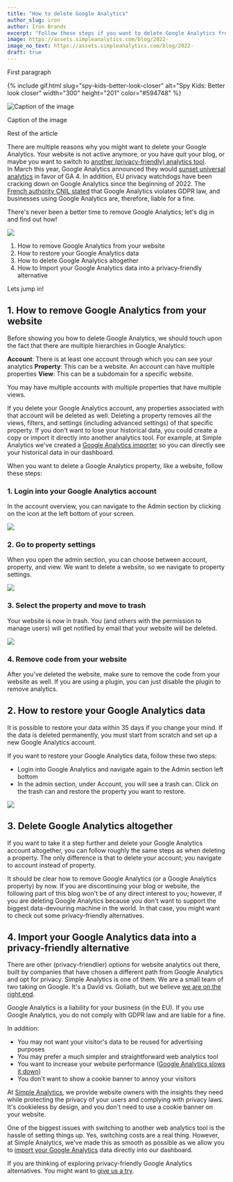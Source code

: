 ```yaml
---
title: "How to delete Google Analytics"
author_slug: iron
author: Iron Brands
excerpt: "Follow these steps if you want to delete Google Analytics from your website"
image: https://assets.simpleanalytics.com/blog/2022-
image_no_text: https://assets.simpleanalytics.com/blog/2022-
draft: true
---
```


First paragraph

{% include gif.html slug="spy-kids-better-look-closer" alt="Spy Kids: Better look closer" width="300" height="201" color="#594748" %}

<img src="https://assets.simpleanalytics.com/blog/google-alternatives/google-analytics-dashboard.png" alt="Caption of the image" class="border" />
<p class="caption" markdown="1">
  Caption of the image
</p>

Rest of the article


There are multiple reasons why you might want to delete your Google Analytics. Your website is not active anymore, or you have quit your blog, or maybe you want to switch to [another (privacy-friendly) analytics tool](https://blog.simpleanalytics.com/4-privacy-friendly-google-analytics-alternatives).\
In March this year, Google Analytics announced they would [sunset universal analytics](https://blog.google/products/marketingplatform/analytics/prepare-for-future-with-google-analytics-4/) in favor of GA 4. In addition, EU privacy watchdogs have been cracking down on Google Analytics since the beginning of 2022. The [French authority CNIL stated](https://www.cnil.fr/en/use-google-analytics-and-data-transfers-united-states-cnil-orders-website-manageroperator-comply) that Google Analytics violates GDPR law, and businesses using Google Analytics are, therefore, liable for a fine.

There's never been a better time to remove Google Analytics; let's dig in and find out how!

![](https://lh5.googleusercontent.com/rcKL_8vacZt3B-WOI0TymuChuEQU6nIHaK1zEJIdLJ2IIixdl2D4Q2T6obHc8UbIqsP3o6XKCSILcjSNBhM-fN8yvo0eCRqBUdsjuuw-_oEdMRX0W12UqhYEavsKbReTX2mGWOSiI5-KlgnO2Q)

1.  How to remove Google Analytics from your website
2.  How to restore your Google Analytics data
3.  How to delete Google Analytics altogether
4.  How to Import your Google Analytics data into a privacy-friendly alternative

Lets jump in! 

## 1.  How to remove Google Analytics from your website

Before showing you how to delete Google Analytics, we should touch upon the fact that there are multiple hierarchies in Google Analytics:

**Account**: There is at least one account through which you can see your analytics
**Property**: This can be a website. An account can have multiple properties
**View**: This can be a subdomain for a specific website.

You may have multiple accounts with multiple properties that have multiple views. 

If you delete your Google Analytics account, any properties associated with that account will be deleted as well. Deleting a property removes all the views, filters, and settings (including advanced settings) of that specific property. If you don't want to lose your historical data, you could create a copy or import it directly into another analytics tool. For example, at Simple Analytics we've created a [Google Analytics importer](https://docs.simpleanalytics.com/import-google-analytics-data) so you can directly see your historical data in our dashboard.

When you want to delete a Google Analytics property, like a website, follow these steps:

### 1.  Login into your Google Analytics account 

In the account overview, you can navigate to the Admin section by clicking on the icon at the left bottom of your screen. 

![](https://lh4.googleusercontent.com/e8jZaEqDt81p-GVpGZGPJdcXnk0blII7eyz5FnguI4xOqcv7NK2Y466_WqPCc1CYgLUy4s3wMWupFIN5Ucao-Lw2CnnrEWvaoxcEkDcHcRDO9Y7PLDIYobZjAWrSbzcwt6JVKw-mi0Hpc6Nbeg)

### 2.  Go to property settings

When you open the admin section, you can choose between account, property, and view. We want to delete a website, so we navigate to property settings. 

![](https://lh4.googleusercontent.com/sqDQ5_W92MJsDisrLngaP4Zf5GenBZXGw0RwwpfmgCgCD1z6yJY9aTCp7R3KQEZOsRspEmUBxmUdWfMhHMUqOeNc3QMCPcTHO6MpnYFRCEfCz_NgsWgcUUW4MVH0pX3V7zb7GGl2C-95WhLDTA)

### 3.  Select the property and move to trash

Your website is now in trash. You (and others with the permission to manage users) will get notified by email that your website will be deleted.

![](https://lh5.googleusercontent.com/RdKVJZ5mwwzpYgKfhwBk692SBPALPbp3E9_8_0_ATm7NxBHNKYGr1mbCXWRGP80SqAYn6TLybjMLyo4HvTQzUOgWNyDQNg4KOg86elTV7w5cheXAexdL0Xr4hdWmsBkype3kuRmcdj7wi4y9wg)

### 4.  Remove code from your website

After you've deleted the website, make sure to remove the code from your website as well. If you are using a plugin, you can just disable the plugin to remove analytics. 

## 2.  How to restore your Google Analytics data

It is possible to restore your data within 35 days if you change your mind. If the data is deleted permanently, you must start from scratch and set up a new Google Analytics account.

If you want to restore your Google Analytics data, follow these two steps:

-   Login into Google Analytics and navigate again to the Admin section left bottom
-   In the admin section, under Account, you will see a trash can. Click on the trash can and restore the property you want to restore.

![](https://lh6.googleusercontent.com/2t36eEcZFh60g-z-0p_MiKsA8NMV1L872OZgvYEpjVF0Bbs-oJY88nvH9IagfMa2foTWufsrEFXG4Fcb1LKEKbZxQ8vJ2Vgx0Jvve7cc--TkR-5rFEhyHrlgXDLtYKPJ-w_-S-uLAt1ue_2F0g)

## 3.  Delete Google Analytics altogether

If you want to take it a step further and delete your Google Analytics account altogether, you can follow roughly the same steps as when deleting a property. The only difference is that to delete your account; you navigate to account instead of property.

It should be clear how to remove Google Analytics (or a Google Analytics property) by now. If you are discontinuing your blog or website, the following part of this blog won't be of any direct interest to you; however, if you are deleting Google Analytics because you don't want to support the biggest data-devouring machine in the world. In that case, you might want to check out some privacy-friendly alternatives.

## 4.  Import your Google Analytics data into a privacy-friendly alternative

There are other (privacy-friendlier) options for website analytics out there, built by companies that have chosen a different path from Google Analytics and opt for privacy. Simple Analytics is one of them. We are a small team of two taking on Google. It's a David vs. Goliath, but we believe [we are on the right end](https://blog.simpleanalytics.com/why-simple-analytics-is-a-great-alternative-to-google-analytics).

Google Analytics is a liability for your business (in the EU). If you use Google Analytics, you do not comply with GDPR law and are liable for a fine.

In addition:

-   You may not want your visitor's data to be reused for advertising purposes
-   You may prefer a much simpler and straightforward web analytics tool
-   You want to increase your website performance ([Google Analytics slows it down](https://blog.simpleanalytics.com/google-penalizes-you-for-using-google-analytics))
-   You don't want to show a cookie banner to annoy your visitors

At [Simple Analytics](https://simpleanalytics.com/), we provide website owners with the insights they need while protecting the privacy of your users and complying with privacy laws. It's cookieless by design, and you don't need to use a cookie banner on your website.

One of the biggest issues with switching to another web analytics tool is the hassle of setting things up. Yes, switching costs are a real thing. However, at Simple Analytics, we've made this as smooth as possible as we allow you to [import your Google Analytics](https://docs.simpleanalytics.com/import-google-analytics-data) data directly into our dashboard.

If you are thinking of exploring privacy-friendly Google Analytics alternatives. You might want to [give us a try](https://simpleanalytics.com/welcome).
